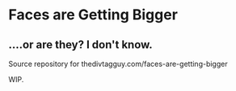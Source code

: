 # Faces are Getting Bigger 
## ....or are they? I don't know.

Source repository for thedivtagguy.com/faces-are-getting-bigger

WIP. 